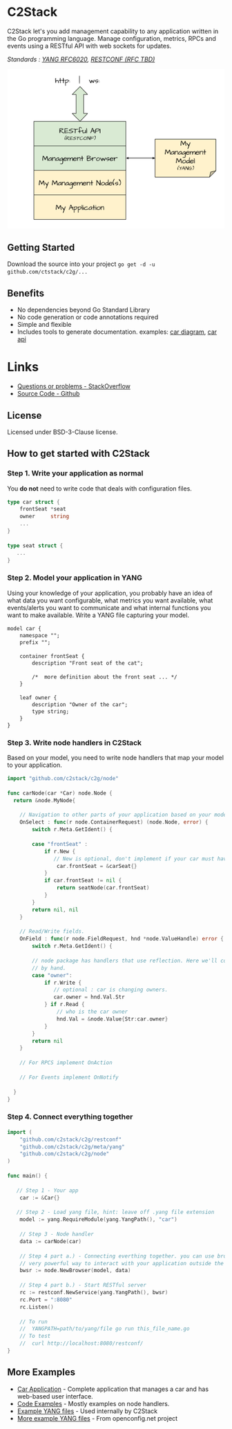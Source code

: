 # C2Stack
C2Stack let's you add management capability to any application written in the Go programming language. Manage configuration, metrics, RPCs and events using a RESTful API with web sockets for updates. 

*Standards : [YANG RFC6020](http://tools.ietf.org/html/rfc6020), [RESTCONF (RFC TBD)](https://tools.ietf.org/html/draft-ietf-netconf-restconf-18)*

![C2Stack Diagram](C2StackDiagram.png "C2Stack Diagram")

## Getting Started

Download the source into your project 
 `go get -d -u github.com/ctstack/c2g/...`
 
## Benefits
* No dependencies beyond Go Standard Library
* No code generation or code annotations required
* Simple and flexible
* Includes tools to generate documentation. examples: [car diagram](examples/car/model.svg), [car api](examples/car/index.html)

# Links

* [Questions or problems - StackOverflow](https://stackoverflow.com/questions/ask?tags=c2stack)
* [Source Code - Github](https://github.com/c2stack/c2s)

## License
Licensed under BSD-3-Clause license.

## How to get started with C2Stack

### Step 1. Write your application as normal
You **do not** need to write code that deals with configuration files.

```go
type car struct {
	frontSeat *seat
	owner     string
	...
}

type seat struct {
   ...
}
```

### Step 2. Model your application in YANG
Using your knowledge of your application, you probably have an idea of what data you want configurable, what metrics you want available, what events/alerts you want to communicate and what internal functions you want to make available.  Write a YANG file capturing your model. 

```
model car {
	namespace "";
	prefix "";
	
	container frontSeat {
		description "Front seat of the cat";
		
		/*  more definition about the front seat ... */
	}	
	
	leaf owner { 
		description "Owner of the car";
		type string; 
	}
}
```
 
### Step 3. Write node handlers in C2Stack
Based on your model, you need to write node handlers that map your model to your application.  

```go
import "github.com/c2stack/c2g/node"

func carNode(car *Car) node.Node {
  return &node.MyNode{
  
    // Navigation to other parts of your application based on your model
    OnSelect : func(r node.ContainerRequest) (node.Node, error) {
    	switch r.Meta.GetIdent() {
    	
    	case "frontSeat" :
    		if r.New {
    		   // New is optional, don't implement if your car must have seats
    			car.frontSeat = &carSeat{}
    		}
    		if car.frontSeat != nil {	
    			return seatNode(car.frontSeat)
    		}
    	}
    	return nil, nil
    }
    
    // Read/Write fields.  
    OnField : func(r node.FieldRequest, hnd *node.ValueHandle) error {
    	switch r.Meta.GetIdent() {

    	// node package has handlers that use reflection. Here we'll code this
    	// by hand.
    	case "owner":
    		if r.Write {
    		   // optional : car is changing owners.
    		   car.owner = hnd.Val.Str
    		} if r.Read {
    			// who is the car owner
    			hnd.Val = &node.Value{Str:car.owner}
    		}
    	}
    	return nil
    } 
    
    // For RPCS implement OnAction
    
    // For Events implement OnNotify
    
  }
}
```

### Step 4. Connect everything together

```go
import (
	"github.com/c2stack/c2g/restconf"
	"github.com/c2stack/c2g/meta/yang"
	"github.com/c2stack/c2g/node"
)

func main() {

   // Step 1 - Your app
	car := &Car{}
	
   // Step 2 - Load yang file, hint: leave off .yang file extension
	model := yang.RequireModule(yang.YangPath(), "car")
	
	// Step 3 - Node handler
	data := carNode(car)
	
	// Step 4 part a.) - Connecting everthing together. you can use browser object as a 
	// very powerful way to interact with your application outside the REST api
	bwsr := node.NewBrowser(model, data)	
	
	// Step 4 part b.) - Start RESTful server
	rc := restconf.NewService(yang.YangPath(), bwsr)
	rc.Port = ":8080"
	rc.Listen()
	
	// To run
	//  YANGPATH=path/to/yang/file go run this_file_name.go
	// To test
	//  curl http://localhost:8080/restconf/
}
``` 

## More Examples
* [Car Application](https://github.com/c2stack/c2g/blob/master/examples/car/main.go) - Complete application that manages a car and has web-based user interface.
* [Code Examples](https://godoc.org/github.com/c2stack/c2g/examples) - Mostly examples on node handlers.
* [Example YANG files](https://github.com/c2stack/c2g/tree/master/yang) - Used internally by C2Stack
* [More example YANG files](https://github.com/openconfig/public/tree/master/release/models) - From openconfig.net project